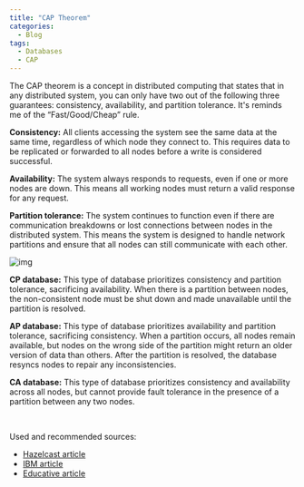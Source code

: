 ```yaml
---
title: "CAP Theorem"
categories:
  - Blog
tags:
  - Databases
  - CAP
---
```


The CAP theorem is a concept in distributed computing that states that in any distributed system, you can only have two out of the following three guarantees: consistency, availability, and partition tolerance.
It's reminds me of the “Fast/Good/Cheap” rule.

**Consistency:** All clients accessing the system see the same data at the same time, regardless of which node they connect to. This requires data to be replicated or forwarded to all nodes before a write is considered successful.

**Availability:** The system always responds to requests, even if one or more nodes are down. This means all working nodes must return a valid response for any request.

**Partition tolerance:** The system continues to function even if there are communication breakdowns or lost connections between nodes in the distributed system. This means the system is designed to handle network partitions and ensure that all nodes can still communicate with each other.


![img]({{site.url}}/assets/blog_images/2023-02-19-cap-theorem/venn-diagram-cap.png)


**CP database:** This type of database prioritizes consistency and partition tolerance, sacrificing availability. When there is a partition between nodes, the non-consistent node must be shut down and made unavailable until the partition is resolved.

**AP database:** This type of database prioritizes availability and partition tolerance, sacrificing consistency. When a partition occurs, all nodes remain available, but nodes on the wrong side of the partition might return an older version of data than others. After the partition is resolved, the database resyncs nodes to repair any inconsistencies.

**CA database:** This type of database prioritizes consistency and availability across all nodes, but cannot provide fault tolerance in the presence of a partition between any two nodes.

<br> 

Used and recommended sources:
* [Hazelcast article](https://hazelcast.com/glossary/cap-theorem/)
* [IBM article](https://www.ibm.com/topics/cap-theorem)
* [Educative article](https://www.educative.io/blog/what-is-cap-theorem)
